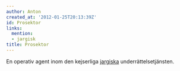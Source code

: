 ```yaml
---
author: Anton
created_at: '2012-01-25T20:13:39Z'
id: Prosektor
links:
  mention:
  - jargisk
title: Prosektor
---
```


En operativ agent inom den kejserliga [jargiska] underrättelsetjänsten.

  [jargiska]: jargisk
